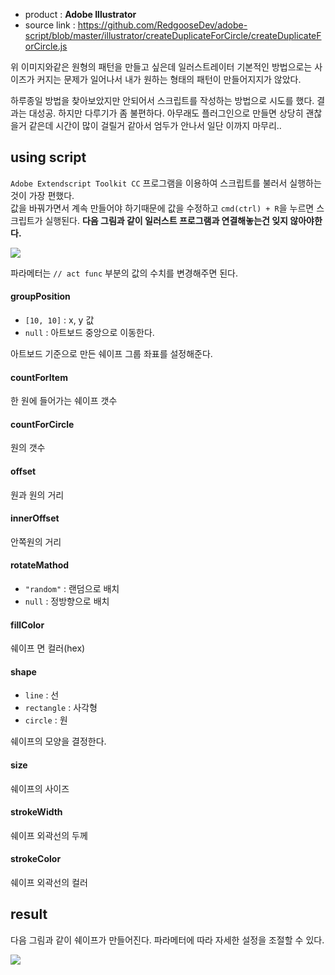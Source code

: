 
- product : __Adobe Illustrator__
- source link : https://github.com/RedgooseDev/adobe-script/blob/master/illustrator/createDuplicateForCircle/createDuplicateForCircle.js

위 이미지와같은 원형의 패턴을 만들고 싶은데 일러스트레이터 기본적인 방법으로는 사이즈가 커지는 문제가 일어나서 내가 원하는 형태의 패턴이 만들어지지가 않았다.

하루종일 방법을 찾아보았지만 안되어서 스크립트를 작성하는 방법으로 시도를 했다. 결과는 대성공.
하지만 다루기가 좀 불편하다. 아무래도 플러그인으로 만들면 상당히 괜찮을거 같은데 시간이 많이 걸릴거 같아서 엄두가 안나서 일단 이까지 마무리..


## using script

`Adobe Extendscript Toolkit CC` 프로그램을 이용하여 스크립트를 불러서 실행하는것이 가장 편했다.  
값을 바꿔가면서 계속 만들어야 하기때문에 값을 수정하고 `cmd(ctrl) + R`을 누르면 스크립트가 실행된다. __다음 그림과 같이 일러스트 프로그램과 연결해놓는건 잊지 않아야한다.__

![](http://goose.redgoose.me/data/upload/original/201611/Screen_2016-11-11_AM_43812.png)

파라메터는 `// act func` 부분의 값의 수치를 변경해주면 된다.


#### groupPosition

* `[10, 10]` : x, y 값
* `null` : 아트보드 중앙으로 이동한다.

아트보드 기준으로 만든 쉐이프 그룹 좌표를 설정해준다.

#### countForItem

한 원에 들어가는 쉐이프 갯수

#### countForCircle

원의 갯수

#### offset

원과 원의 거리

#### innerOffset

안쪽원의 거리

#### rotateMathod

* `"random"` : 랜덤으로 배치
* `null` : 정방향으로 배치

#### fillColor

쉐이프 면 컬러(hex)

#### shape

* `line` : 선
* `rectangle` : 사각형
* `circle` : 원

쉐이프의 모양을 결정한다.

#### size

쉐이프의 사이즈

#### strokeWidth

쉐이프 외곽선의 두께

#### strokeColor

쉐이프 외곽선의 컬러


## result

다음 그림과 같이 쉐이프가 만들어진다. 파라메터에 따라 자세한 설정을 조절할 수 있다.

![](http://goose.redgoose.me/data/upload/original/201611/Screen_2016-11-11_AM_42823.png)
